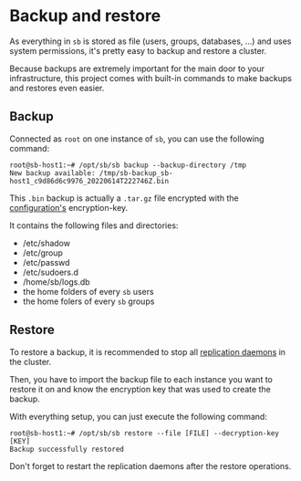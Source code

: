 # Backup and restore

As everything in `sb` is stored as file (users, groups, databases, ...) and uses system permissions, 
it's pretty easy to backup and restore a cluster.

Because backups are extremely important for the main door to your infrastructure, this project comes 
with built-in commands to make backups and restores even easier.

## Backup

Connected as `root` on one instance of `sb`, you can use the following command:

```console
root@sb-host1:~# /opt/sb/sb backup --backup-directory /tmp
New backup available: /tmp/sb-backup_sb-host1_c9d86d6c9976_20220614T222746Z.bin
```

This `.bin` backup is actually a `.tar.gz` file encrypted with the [configuration's](./configuration.md#general) 
encryption-key.

It contains the following files and directories:
- /etc/shadow
- /etc/group
- /etc/passwd
- /etc/sudoers.d
- /home/sb/logs.db
- the home folders of every `sb` users
- the home folers of every `sb` groups

## Restore

To restore a backup, it is recommended to stop all [replication daemons](./installation.md#setup-the-daemon) 
in the cluster.

Then, you have to import the backup file to each instance you want to restore it on and know the encryption key 
that was used to create the backup.

With everything setup, you can just execute the following command:

```console
root@sb-host1:~# /opt/sb/sb restore --file [FILE] --decryption-key [KEY]
Backup successfully restored
```

Don't forget to restart the replication daemons after the restore operations.